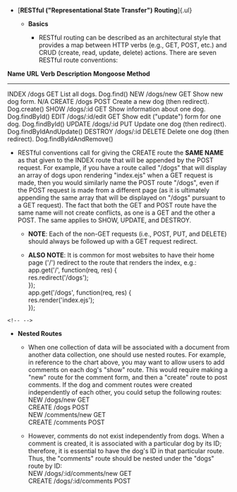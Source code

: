 -   [**RESTful (\"Representational State Transfer\")** **Routing**]{.ul}

    -   **Basics**

        -   RESTful routing can be described as an architectural style
            that provides a map between HTTP verbs (e.g., GET, POST,
            etc.) and CRUD (create, read, update, delete) actions. There
            are seven RESTful route conventions:

  **Name**   **URL**          **Verb**   **Description**                            **Mongoose Method**
  ---------- ---------------- ---------- ------------------------------------------ -------------------------
  INDEX      /dogs            GET        List all dogs.                             Dog.find()
  NEW        /dogs/new        GET        Show new dog form.                         N/A
  CREATE     /dogs            POST       Create a new dog (then redirect).          Dog.create()
  SHOW       /dogs/:id        GET        Show information about one dog.            Dog.findById()
  EDIT       /dogs/:id/edit   GET        Show edit (\"update\") form for one dog.   Dog.findById()
  UPDATE     /dogs/:id        PUT        Update one dog (then redirect).            Dog.findByIdAndUpdate()
  DESTROY    /dogs/:id        DELETE     Delete one dog (then redirect).            Dog.findByIdAndRemove()

-   RESTful conventions call for giving the CREATE route the **SAME
    NAME** as that given to the INDEX route that will be appended by the
    POST request. For example, if you have a route called \"/dogs\" that
    will display an array of dogs upon rendering \"index.ejs\" when a
    GET request is made, then you would similarly name the POST route
    \"/dogs\", even if the POST request is made from a different page
    (as it is ultimately appending the same array that will be displayed
    on \"/dogs\" pursuant to a GET request). The fact that both the GET
    and POST route have the same name will not create conflicts, as one
    is a GET and the other a POST. The same applies to SHOW, UPDATE, and
    DESTROY.

    -   **NOTE**: Each of the non-GET requests (i.e., POST, PUT, and
        DELETE) should always be followed up with a GET request
        redirect.

    -   **ALSO NOTE**: It is common for most websites to have their home
        page (\'/\') redirect to the route that renders the index,
        e.g.:\
        app.get(\'/\', function(req, res) {\
        res.redirect(\'/dogs\');\
        });\
        app.get(\'/dogs\', function(req, res) {\
        res.render(\'index.ejs\');\
        });

```{=html}
<!-- -->
```
-   **Nested Routes**

    -   When one collection of data will be associated with a document
        from another data collection, one should use nested routes. For
        example, in reference to the chart above, you may want to allow
        users to add comments on each dog\'s \"show\" route. This would
        require making a \"new\" route for the comment form, and then a
        \"create\" route to post comments. If the dog and comment routes
        were created independently of each other, you could setup the
        following routes:\
        NEW /dogs/new GET\
        CREATE /dogs POST\
        NEW /comments/new GET\
        CREATE /comments POST

    -   However, comments do not exist independently from dogs. When a
        comment is created, it is associated with a particular dog by
        its ID; therefore, it is essential to have the dog\'s ID in that
        particular route. Thus, the \"comments\" route should be nested
        under the \"dogs\" route by ID:\
        NEW /dogs/:id/comments/new GET\
        CREATE /dogs/:id/comments POST

